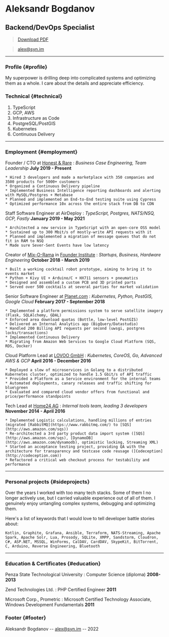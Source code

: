# Aleksandr Bogdanov
## Backend/DevOps Specialist

> [Download PDF](cv%20aleksandr%20bogdanov.pdf)

> [alex@syn.im](mailto:alex@syn.im?subject=Job%20Opportunity)

------

### Profile {#profile}

My superpower is drilling deep into complicated systems and optimizing them as a whole. I care about the details and appreciate efficiency.

### Technical {#technical}
1. TypeScript
2. GCP, AWS
3. Infrastructure as Code
1. PostgreSQL/PostGIS
2. Kubernetes
3. Continuous Delivery

------

### Employment {#employment}

Founder / CTO at [Honest & Rare](https://www.honest-rare.de)
: *Business Case Engineering, Team Leadership*
__July 2019 - Present__

    * Hired 3 developers and made a marketplace with 350 companies and 3500 products for 5000+ customers 
    * Organized a Continuous Delivery pipeline
    * Implemented Business Intelligence reporting dashboards and alerting with MySQL/Postgres + Metabase
    * Planned and implemented an End-to-End testing suite using Cypress
    * Optimized performance 10x across the entire stack from DB to CDN 

Staff Software Engineer at AirDeploy
: *TypeScript, Postgres, NATS/NSQ, GCP, Fastly*
  __January 2019 - May 2021__

    * Architected a new service in TypeScript with an open-core OSS model
    * Sustained up to 300 Mbit/s of mostly-write API requests with it
    * Planned and implemented a migration of message queues that do not fit in RAM to NSQ 
    * Made sure Sever-Sent Events have low latency

Creator of [Mix-O-Rama](http://mixorama.xyz) in [Founder Institute](http://fi.co)
: *Startups, Business, Hardware Engineering*
  __October 2018 - March 2019__

    * Built a working cocktail robot prototype, aiming to bring it to events market
    * Python + Kivy UI + Arduino/C + HX711 sensors + pneumatics
    * Designed and assembled a custom PCB and 3D printed parts
    * Served over 500 cocktails at several parties for market validation

Senior Software Engineer at [Planet.com](https://www.planet.com)
: *Kubernetes, Python, PostGIS, Google Cloud*
  __February 2017 - September 2018__

    * Implemented a platform permissions system to serve satellite imagery (Flask, SQLAlchemy, GDAL)
    * Enforced area download quotas (Bottle, low-level PostGIS)
    * Delivered an Internal Analytics app (BigQuery/Datastudio)
    * Handled 200 Billing API requests per second (uwsgi, postgres locks/transactions)
    * Implemented Continuous Delivery
    * Migrating from Amazon Web Services to Google Cloud Platform (SQS, RDS, Docker)

Cloud Platform Lead at [LOVOO GmbH](http://lovoo.com)
: *Kubernetes, CoreOS, Go, Advanced AWS & GCP*
  __April 2016 - December 2016__

    * Deployed a slew of microservices in Golang to a distributed Kubernetes cluster, optimized to handle 1.5 Gbit/s of API traffic
    * Provided a Platform as a Service environment for the internal teams
    * Automated deployments, canary releases and traffic shifting for blue\green
    * Evaluated and compared cloud vendor offers from functional and price/performance standpoints 

Tech Lead at [Home24 AG](http://home24.de)
: *Internal tools team, leading 3 developers*
  __November 2014 - April 2016__

    * Implemented Logistic calculations, handling millions of entries (migrated [RabbitMQ](https://www.rabbitmq.com/) to [SQS](http://aws.amazon.com/sqs))
    * Re-architected a 3rd party product data import system ([SQS](http://aws.amazon.com/sqs), [DynamoDB](http://aws.amazon.com/dynamodb), optimistic locking, Streaming XML)
    * Started an acceptance testing project, providing QA with the architecture for transparency and testcase code reusage ([Codeception](http://codeception.com))
    * Refactored a critical web checkout process for testability and performance

------

### Personal projects {#sideprojects}

Over the years I worked with too many tech stacks. Some of them I no longer actively use, but I carried valuable experience out of all of them.
I genuinely enjoy untangling complex systems, debugging and optimizing them.

Here's a list of keywords that I would love to tell developer battle stories about:

    Kotlin, Graphite, Grafana, Ansible, Terraform, NATS-Streaming, Apache Spark, Apache Solr, Lua, Prosody, SQLite, XMPP, Sandstorm, Cloudron, C#, ASP.NET, MSSQL, WinForms, CalDAV, CardDAV, SkypeKit, BitTorrent, C, Arduino, Reverse Engineering, Bluetooth

------

### Education & Certificates {#education}
Penza State Technological University
: Computer Science (diploma)
  __2008-2013__

Zend Technologies Ltd.
: PHP Certified Engineer
    __2011__

Microsoft Corp., Prometric
: Microsoft Certified Technology Associate,
  Windows Development Fundamentals
    __2011__

### Footer {#footer}

Aleksandr Bogdanov -- [alex@syn.im](mailto:alex@syn.im?subject=Software%20Developer%20Job%20Opportunity) -- 2022
